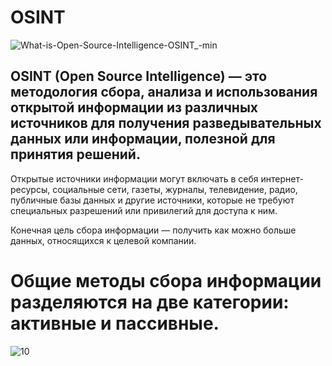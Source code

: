 # OSINT

![What-is-Open-Source-Intelligence-OSINT_-min](https://github.com/Hasul79/OSINT/assets/95657084/21710747-ebfa-4146-a01d-c93859803653)



<h2>OSINT (Open Source Intelligence) — это методология сбора, анализа и использования открытой информации из различных источников для получения разведывательных данных или информации, полезной для принятия решений.</h2>

<p>Открытые источники информации могут включать в себя интернет-ресурсы, социальные сети, газеты, журналы, телевидение, радио, публичные базы данных и другие источники, которые не требуют специальных разрешений или привилегий для доступа к ним.

Конечная цель сбора информации — получить как можно больше данных, относящихся к целевой компании.</p>

# Общие методы сбора информации разделяются на две категории: активные и пассивные.

![10](https://github.com/Hasul79/OSINT/assets/95657084/a5e23d44-71fa-41e0-9a7b-c5661ef9f6bb)



